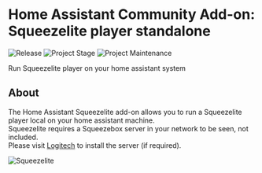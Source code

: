 # Home Assistant Community Add-on: Squeezelite player standalone

![Release][release-shield] ![Project Stage][project-stage-shield] ![Project Maintenance][maintenance-shield]

Run Squeezelite player on your home assistant system

## About

The Home Assistant Squeezelite add-on allows you to run a Squeezelite player local on your home assistant machine. \
Squeezelite requires a Squeezebox server in your network to be seen, not included. \
Please visit [Logitech](https://mysqueezebox.com/download) to install the server (if required).


![Squeezelite][screenshot]

[maintenance-shield]: https://img.shields.io/maintenance/yes/2020.svg
[project-stage-shield]: https://img.shields.io/badge/project%20stage-experimental-yellow.svg
[release-shield]: https://img.shields.io/badge/version-v1.25b-blue.svg
[screenshot]: https://github.com/large/hassio-addons/raw/master/squeezelite/screenshot.png

